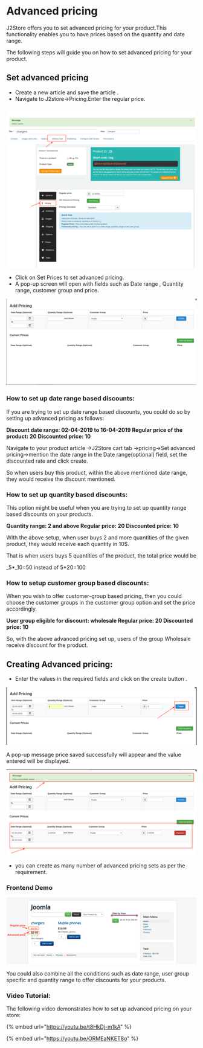 # Advanced pricing

J2Store offers you to set advanced pricing for your product.This functionality enables you to have prices based on the quantity and date range.

 The following steps will guide you on how to set advanced pricing for your product.

## Set advanced pricing <a id="set-advanced-pricing"></a>

* Create a new article and save the article .
* Navigate to J2store-&gt;Pricing.Enter the regular price.

 

![Pricing tab](https://raw.githubusercontent.com/j2store/doc-images/master/catalog/advanced-pricing/adv-pricing-pricing-tab.png)

* Click on Set Prices to set advanced pricing.
* A pop-up screen will open with fields such as Date range , Quantity range, customer group and price.

![set pricing](https://raw.githubusercontent.com/j2store/doc-images/master/catalog/advanced-pricing/adv-pricing-set-pricing.png)

### How to set up date range based discounts: <a id="how-to-set-up-date-range-based-discounts"></a>

If you are trying to set up date range based discounts, you could do so by setting up advanced pricing as follows:

**Discount date range: 02-04-2019 to 16-04-2019 Regular price of the product: 20 Discounted price: 10**

Navigate to your product article -&gt;J2Store cart tab -&gt;pricing-&gt;Set advanced pricing-&gt;mention the date range in the Date range\(optional\) field, set the discounted rate and click create.

So when users buy this product, within the above mentioned date range, they would receive the discount mentioned.

### How to set up quantity based discounts:  <a id="how-to-set-up-quantity-based-discounts"></a>

This option might be useful when you are trying to set up quantity range based discounts on your products.

**Quantity range: 2 and above Regular price: 20 Discounted price: 10**

With the above setup, when user buys 2 and more quantities of the given product, they would receive each quantity in 10$.

That is when users buys 5 quantities of the product, the total price would be

_5\*_10=50 instead of 5\*20=100

### How to setup customer group based discounts:  <a id="how-to-setup-customer-group-based-discounts"></a>

When you wish to offer customer-group based pricing, then you could choose the customer groups in the customer group option and set the price accordingly.

**User group eligible for discount: wholesale Regular price: 20 Discounted price: 10**

So, with the above advanced pricing set up, users of the group Wholesale receive discount for the product.

## Creating Advanced pricing: <a id="creating-advanced-pricing"></a>

* Enter the values in the required fields and click on the create button . 

![Creating a tiered pricing](https://raw.githubusercontent.com/j2store/doc-images/master/catalog/advanced-pricing/adv-pricing-create-new.png)

A pop-up message price saved successfully will appear and the value entered will be displayed.

![success message](https://raw.githubusercontent.com/j2store/doc-images/master/catalog/advanced-pricing/adv-pricing-success.png)

*  you can create as many number of advanced pricing sets as per the requirement.

### Frontend Demo <a id="frontend-demo"></a>

![Frontend view](https://raw.githubusercontent.com/j2store/doc-images/master/catalog/advanced-pricing/adv-pricing-frontend.png)

You could also combine all the conditions such as date range, user group specific and quantity range to offer discounts for your products.

### Video Tutorial: <a id="video-tutorial"></a>

The following video demonstrates how to set up advanced pricing on your store:

{% embed url="https://youtu.be/t8HkDj-m1kA" %}

{% embed url="https://youtu.be/ORMEaNKET8o" %}



